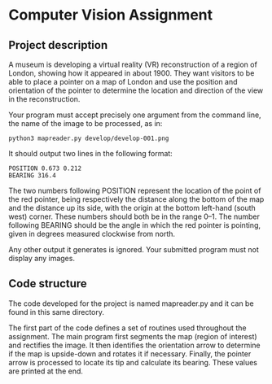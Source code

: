 
# Computer Vision Assignment

## Project description

A museum is developing a virtual reality (VR) reconstruction of a region of London, showing how it appeared in about 1900. They want visitors to be able to place a pointer on a map of London and use the position and orientation of the pointer to determine the location and direction of the view in the reconstruction.

Your program must accept precisely one argument from the command line, the name of the image to be processed, as in:

`python3 mapreader.py develop/develop-001.png`

It should output two lines in the following format:

```
POSITION 0.673 0.212
BEARING 316.4
```

The two numbers following POSITION represent the location of the point of the red pointer, being respectively the distance along the bottom of the map and the distance up its side, with the origin at the bottom left-hand (south west) corner. These numbers should both be in the range 0–1. The number following BEARING should be the angle in which the red pointer is pointing, given in degrees measured clockwise from north.

Any other output it generates is ignored. Your submitted program must not display any images.

## Code structure

The code developed for the project is named mapreader.py and it can be found in this same directory.

The first part of the code defines a set of routines used throughout the assignment. The main program first segments the map (region of interest) and rectifies the image. It then identifies the orientation arrow to determine if the map is upside-down and rotates it if necessary. Finally, the pointer arrow is processed to locate its tip and calculate its bearing. These values are printed at the end.
